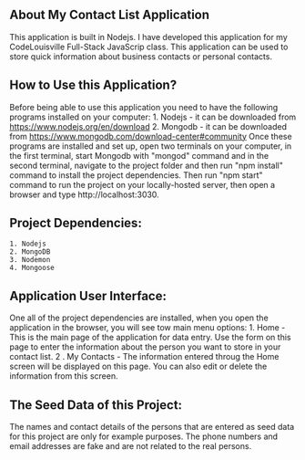 ## About My Contact List Application
This application is built in Nodejs. I have developed this application for my CodeLouisville Full-Stack JavaScrip class. This application can be used to store quick information about business contacts or personal contacts.


## How to Use this Application?
Before being able to use this application you need to have the following programs installed on your computer:
    1. Nodejs -  it can be downloaded from https://www.nodejs.org/en/download
    2. Mongodb - it can be downloaded from https://www.mongodb.com/download-center#community
Once these programs are installed and set up, open two terminals on your computer, in the first terminal, start Mongodb with "mongod" command and in the second terminal, navigate to the project folder and then run "npm install" command to install the project dependencies. Then run "npm start" command to run the project on your locally-hosted server, then open a browser and type http://localhost:3030.    

## Project Dependencies:
    1. Nodejs
    2. MongoDB
    3. Nodemon
    4. Mongoose

## Application User Interface:
One all of the project dependencies are installed, when you open the application in the browser, you will see tow main menu options:
    1. Home - This is the main page of the application for data entry. Use the form on this page to enter the information about the person you want to store in your contact list.
    2 . My Contacts - The information entered throug the Home screen will be displayed on this page. You can also edit or delete the information from this screen.

## The Seed Data of this Project:
The names and contact details of the persons that are entered as seed data for this project are only for example purposes. The phone numbers and email addresses are fake and are not related to the real persons.  

